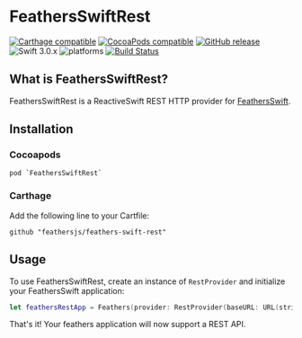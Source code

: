 # FeathersSwiftRest

[![Carthage compatible](https://img.shields.io/badge/Carthage-compatible-4BC51D.svg?style=flat)](#carthage) [![CocoaPods compatible](https://img.shields.io/cocoapods/v/FeathersSwiftRest.svg)](#cocoapods) [![GitHub release](https://img.shields.io/github/release/feathersjs/feathers-swift-rest.svg)](https://github.com/feathersjs/feathers-swift-rest/releases) ![Swift 3.0.x](https://img.shields.io/badge/Swift-3.0.x-orange.svg) ![platforms](https://img.shields.io/badge/platform-iOS%20%7C%20macOS%20%7C%20tvOS-lightgrey.svg) [![Build Status](https://travis-ci.org/feathersjs/feathers-swift-rest.svg?branch=master)](https://travis-ci.org/feathersjs/feathers-swift-rest)

## What is FeathersSwiftRest?

FeathersSwiftRest is a ReactiveSwift REST HTTP provider for [FeathersSwift](https://github.com/feathersjs/feathers-swift).

## Installation

### Cocoapods
```
pod `FeathersSwiftRest`
```
### Carthage

Add the following line to your Cartfile:

```
github "feathersjs/feathers-swift-rest"
```

## Usage

To use FeathersSwiftRest, create an instance of `RestProvider` and initialize your FeathersSwift application:

```swift
let feathersRestApp = Feathers(provider: RestProvider(baseURL: URL(string: "https://myawesomefeathersapi.com")!)
```

That's it! Your feathers application will now support a REST API.
